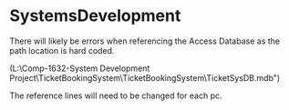 # SystemsDevelopment

There will likely be errors when referencing the Access Database as the path location is hard coded. 

(L:\Comp-1632-System Development Project\TicketBookingSystem\TicketBookingSystem\TicketSysDB.mdb")

The reference lines will need to be changed for each pc.
